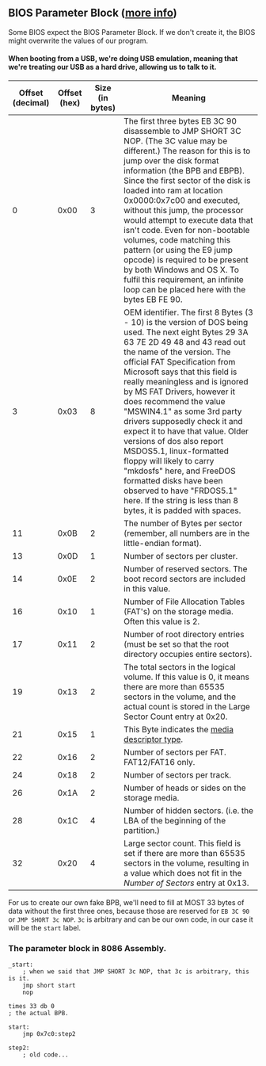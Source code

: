 ## BIOS Parameter Block ([more info](https://wiki.osdev.org/FAT#BPB_(BIOS_Parameter_Block)))
Some BIOS expect the BIOS Parameter Block. If we don't create it, the BIOS might overwrite the values of our program.
#### When booting from a USB, we're doing USB emulation, meaning that we're treating our USB as a hard drive, allowing us to talk to it.

| Offset (decimal) | Offset (hex) | Size (in bytes) | Meaning                                                                                                                                                                                                                                                                                                                                                                                                                                                                                                                                                                                                                                                                 |
| ---------------- | ------------ | --------------- | ----------------------------------------------------------------------------------------------------------------------------------------------------------------------------------------------------------------------------------------------------------------------------------------------------------------------------------------------------------------------------------------------------------------------------------------------------------------------------------------------------------------------------------------------------------------------------------------------------------------------------------------------------------------------- |
| 0                | 0x00         | 3               | The first three bytes EB 3C 90 disassemble to JMP SHORT 3C NOP. (The 3C value may be different.) The reason for this is to jump over the disk format information (the BPB and EBPB). Since the first sector of the disk is loaded into ram at location 0x0000:0x7c00 and executed, without this jump, the processor would attempt to execute data that isn't code. Even for non-bootable volumes, code matching this pattern (or using the E9 jump opcode) is required to be present by both Windows and OS X. To fulfil this requirement, an infinite loop can be placed here with the bytes EB FE 90.                                                                 |
| 3                | 0x03         | 8               | OEM identifier. The first 8 Bytes (3 - 10) is the version of DOS being used. The next eight Bytes 29 3A 63 7E 2D 49 48 and 43 read out the name of the version. The official FAT Specification from Microsoft says that this field is really meaningless and is ignored by MS FAT Drivers, however it does recommend the value "MSWIN4.1" as some 3rd party drivers supposedly check it and expect it to have that value. Older versions of dos also report MSDOS5.1, linux-formatted floppy will likely to carry "mkdosfs" here, and FreeDOS formatted disks have been observed to have "FRDOS5.1" here. If the string is less than 8 bytes, it is padded with spaces. |
| 11               | 0x0B         | 2               | The number of Bytes per sector (remember, all numbers are in the little-endian format).                                                                                                                                                                                                                                                                                                                                                                                                                                                                                                                                                                                 |
| 13               | 0x0D         | 1               | Number of sectors per cluster.                                                                                                                                                                                                                                                                                                                                                                                                                                                                                                                                                                                                                                          |
| 14               | 0x0E         | 2               | Number of reserved sectors. The boot record sectors are included in this value.                                                                                                                                                                                                                                                                                                                                                                                                                                                                                                                                                                                         |
| 16               | 0x10         | 1               | Number of File Allocation Tables (FAT's) on the storage media. Often this value is 2.                                                                                                                                                                                                                                                                                                                                                                                                                                                                                                                                                                                   |
| 17               | 0x11         | 2               | Number of root directory entries (must be set so that the root directory occupies entire sectors).                                                                                                                                                                                                                                                                                                                                                                                                                                                                                                                                                                      |
| 19               | 0x13         | 2               | The total sectors in the logical volume. If this value is 0, it means there are more than 65535 sectors in the volume, and the actual count is stored in the Large Sector Count entry at 0x20.                                                                                                                                                                                                                                                                                                                                                                                                                                                                          |
| 21               | 0x15         | 1               | This Byte indicates the [media descriptor type](https://en.wikipedia.org/wiki/Design_of_the_FAT_file_system#BPB20_OFS_0Ah).                                                                                                                                                                                                                                                                                                                                                                                                                                                                                                                                             |
| 22               | 0x16         | 2               | Number of sectors per FAT. FAT12/FAT16 only.                                                                                                                                                                                                                                                                                                                                                                                                                                                                                                                                                                                                                            |
| 24               | 0x18         | 2               | Number of sectors per track.                                                                                                                                                                                                                                                                                                                                                                                                                                                                                                                                                                                                                                            |
| 26               | 0x1A         | 2               | Number of heads or sides on the storage media.                                                                                                                                                                                                                                                                                                                                                                                                                                                                                                                                                                                                                          |
| 28               | 0x1C         | 4               | Number of hidden sectors. (i.e. the LBA of the beginning of the partition.)                                                                                                                                                                                                                                                                                                                                                                                                                                                                                                                                                                                             |
| 32               | 0x20         | 4               | Large sector count. This field is set if there are more than 65535 sectors in the volume, resulting in a value which does not fit in the _Number of Sectors_ entry at 0x13.                                                                                                                                                                                                                                                                                                                                                                                                                                                                                             |
For us to create our own fake BPB, we'll need to fill at MOST 33 bytes of data without the first three ones, because those are reserved for `EB 3C 90` or `JMP SHORT 3c NOP`. `3c` is arbitrary and can be our own code, in our case it will be the `start` label.

### The parameter block in 8086 Assembly.

```
_start:
	; when we said that JMP SHORT 3c NOP, that 3c is arbitrary, this is it.
	jmp short start
	nop

times 33 db 0
; the actual BPB. 

start:
	jmp 0x7c0:step2

step2:
	; old code...
```

